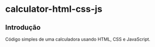 # calculator-html-css-js

## Introdução
Código simples de uma calculadora usando HTML, CSS e JavaScript.
